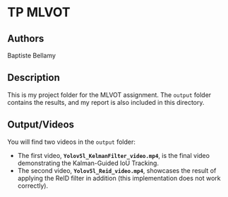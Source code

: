 # TP MLVOT

## Authors
Baptiste Bellamy

## Description

This is my project folder for the MLVOT assignment. The `output` folder contains the results, and my report is also included in this directory.

## Output/Videos

You will find two videos in the `output` folder:  
- The first video, **`Yolov5l_KelmanFilter_video.mp4`**, is the final video demonstrating the Kalman-Guided IoU Tracking.  
- The second video, **`Yolov5l_Reid_video.mp4`**, showcases the result of applying the ReID filter in addition (this implementation does not work correctly).  
